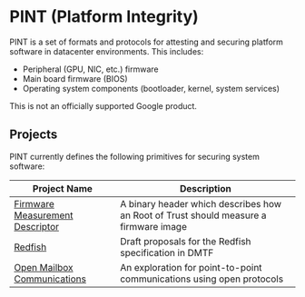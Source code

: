 # PINT (Platform Integrity)

PINT is a set of formats and protocols for attesting and securing platform software
in datacenter environments. This includes:

* Peripheral (GPU, NIC, etc.) firmware
* Main board firmware (BIOS)
* Operating system components (bootloader, kernel, system services)

This is not an officially supported Google product.

## Projects

PINT currently defines the following primitives for securing system software:

| Project Name                            | Description |
| --------------------------------------- | ----------- |
| [Firmware Measurement Descriptor](fmd/) | A binary header which describes how an Root of Trust should measure a firmware image |
| [Redfish](redfish/)                     | Draft proposals for the Redfish specification in DMTF |
| [Open Mailbox Communications](omc/)     | An exploration for point-to-point communications using open protocols |
